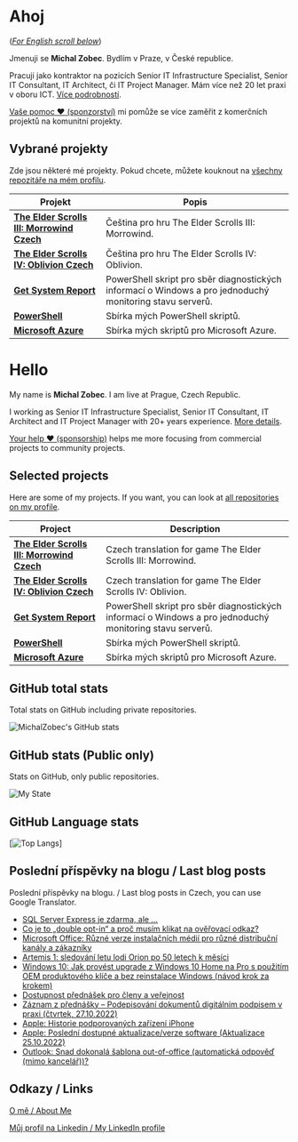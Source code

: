 # Ahoj

<a name="documenttitle"></a>

([*For English scroll below*](#english "For English scroll below"))

Jmenuji se **Michal Zobec**. Bydlím v Praze, v České republice.

Pracuji jako kontraktor na pozicích Senior IT Infrastructure Specialist, Senior IT Consultant, IT Architect, či IT Project Manager. Mám více než 20 let praxi v oboru ICT. [Více podrobností](MichalZobec-About.md).

[Vaše pomoc :heart: (sponzorství)](https://www.patreon.com/michalzobec) mi pomůže se více zaměřit z komerčních projektů na komunitní projekty.

## Vybrané projekty

Zde jsou některé mé projekty. Pokud chcete, můžete kouknout na [všechny repozitáře na mém profilu](https://github.com/michalzobec?tab=repositories).

| Projekt | Popis |
| --- | --- |
| **[The Elder Scrolls III: Morrowind Czech](https://github.com/michalzobec/TES3-Morrowind-cesky)** | Čeština pro hru The Elder Scrolls III: Morrowind. |
| **[The Elder Scrolls IV: Oblivion Czech](https://github.com/michalzobec/TES4-Oblivion-cesky)** | Čeština pro hru The Elder Scrolls IV: Oblivion. |
| **[Get System Report](https://github.com/michalzobec/Get-SystemReport)** | PowerShell skript pro sběr diagnostických informací o Windows a pro jednoduchý monitoring stavu serverů. |
| **[PowerShell](https://github.com/michalzobec/PowerShell)** | Sbírka mých PowerShell skriptů. |
| **[Microsoft Azure](https://github.com/michalzobec/microsoft-azure)** | Sbírka mých skriptů pro Microsoft Azure. |

<a name="english"></a>

# Hello

My name is **Michal Zobec**. I am live at Prague, Czech Republic.

I working as Senior IT Infrastructure Specialist, Senior IT Consultant, IT Architect and IT Project Manager with 20+ years experience. [More details](MichalZobec-About.md#english).

[Your help :heart: (sponsorship)](https://www.patreon.com/michalzobec) helps me more focusing from commercial projects to community projects.

## Selected projects

Here are some of my projects. If you want, you can look at [all repositories on my profile](https://github.com/michalzobec?tab=repositories).

| Project | Description |
| --- | --- |
| **[The Elder Scrolls III: Morrowind Czech](https://github.com/michalzobec/TES3-Morrowind-cesky)** | Czech translation for game The Elder Scrolls III: Morrowind. |
| **[The Elder Scrolls IV: Oblivion Czech](https://github.com/michalzobec/TES4-Oblivion-cesky)** | Czech translation for game The Elder Scrolls IV: Oblivion. |
| **[Get System Report](https://github.com/michalzobec/Get-SystemReport)** | PowerShell skript pro sběr diagnostických informací o Windows a pro jednoduchý monitoring stavu serverů. |
| **[PowerShell](https://github.com/michalzobec/PowerShell)** | Sbírka mých PowerShell skriptů. |
| **[Microsoft Azure](https://github.com/michalzobec/microsoft-azure)** | Sbírka mých skriptů pro Microsoft Azure. |

## GitHub total stats

Total stats on GitHub including private repositories.

![MichalZobec's GitHub stats](https://github-readme-stats.vercel.app/api?username=michalzobec&count_private=true&show_icons=true)


## GitHub stats (Public only)

Stats on GitHub, only public repositories.

![My State](https://github-readme-stats.vercel.app/api?username=michalzobec&show_icons=true)

## GitHub Language stats

[![Top Langs](https://github-readme-stats.vercel.app/api/top-langs/?username=michalzobec&langs_count=10&layout=compact)]

## Poslední příspěvky na blogu / Last blog posts

Poslední příspěvky na blogu. / Last blog posts in Czech, you can use Google Translator.

<!-- BLOG-POST-LIST:START -->
- [SQL Server Express je zdarma, ale …](https://www.michalzobec.cz/sql-server-express-je-zdarma-ale-4121)
- [Co je to „double opt-in“ a proč musím klikat na ověřovací odkaz?](https://www.michalzobec.cz/co-je-to-double-opt-in-a-proc-musim-klikat-na-overovaci-odkaz-8844)
- [Microsoft Office: Různé verze instalačních médií pro různé distribuční kanály a zákazníky](https://www.michalzobec.cz/microsoft-office-ruzne-verze-instalacnich-medii-pro-ruzne-distribucni-kanaly-a-zakazniky-8829)
- [Artemis 1: sledování letu lodi Orion po 50 letech k měsíci](https://www.michalzobec.cz/artemis-1-sledovani-letu-lodi-orion-po-50-letech-k-mesici-8817)
- [Windows 10: Jak provést upgrade z Windows 10 Home na Pro s použitím OEM produktového klíče a bez reinstalace Windows &lpar;návod krok za krokem&rpar;](https://www.michalzobec.cz/windows-10-jak-provest-upgrade-z-windows-10-home-na-pro-s-pouzitim-oem-produktoveho-klice-a-bez-reinstalace-windows-navod-krok-za-krokem-8807)
- [Dostupnost přednášek pro členy a veřejnost](https://www.michalzobec.cz/dostupnost-prednasek-pro-cleny-a-verejnost-8801)
- [Záznam z přednášky – Podepisování dokumentů digitálním podpisem v praxi &lpar;čtvrtek, 27.10.2022&rpar;](https://www.michalzobec.cz/zaznam-z-prednasky-podepisovani-dokumentu-digitalnim-podpisem-v-praxi-ctvrtek-27-10-2022-8774)
- [Apple: Historie podporovaných zařízení iPhone](https://www.michalzobec.cz/apple-historie-podporovanych-zarizeni-iphone-8769)
- [Apple: Poslední dostupné aktualizace/verze software &lpar;Aktualizace 25.10.2022&rpar;](https://www.michalzobec.cz/apple-posledni-dostupne-aktualizace-verze-software-7127)
- [Outlook: Snad dokonalá šablona out-of-office &lpar;automatická odpověď &lpar;mimo kancelář&rpar;&rpar;?](https://www.michalzobec.cz/outlook-snad-dokonala-sablona-out-of-office-automaticka-odpoved-mimo-kancelar-8759)
<!-- BLOG-POST-LIST:END -->

## Odkazy / Links

[O mě / About Me](https://zob.ec/mylinktree)

[Můj profil na Linkedin / My LinkedIn profile](https://zob.ec/mylinkedin)
